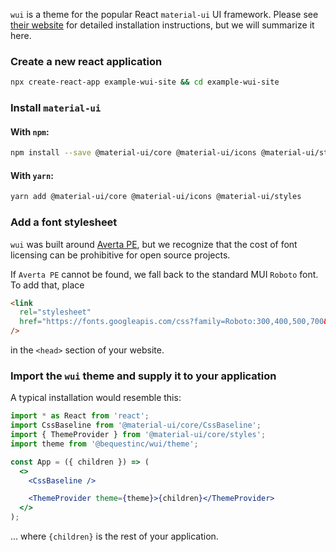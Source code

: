 `wui` is a theme for the popular React `material-ui` UI framework. Please see [their website](https://material-ui.com/getting-started/installation/) for detailed installation instructions, but we will summarize it here.

### Create a new react application

```bash
npx create-react-app example-wui-site && cd example-wui-site
```

### Install `material-ui`

#### With `npm`:

```bash
npm install --save @material-ui/core @material-ui/icons @material-ui/styles
```

#### With `yarn`:

```bash
yarn add @material-ui/core @material-ui/icons @material-ui/styles
```

### Add a font stylesheet

`wui` was built around [Averta PE](https://www.myfonts.com/fonts/intelligent-foundry/averta/), but we recognize that the cost of font licensing can be prohibitive for open source projects.

If `Averta PE` cannot be found, we fall back to the standard MUI `Roboto` font. To add that, place

```html
<link
  rel="stylesheet"
  href="https://fonts.googleapis.com/css?family=Roboto:300,400,500,700&display=swap"
/>
```

in the `<head>` section of your website.

### Import the `wui` theme and supply it to your application

A typical installation would resemble this:

```jsx static
import * as React from 'react';
import CssBaseline from '@material-ui/core/CssBaseline';
import { ThemeProvider } from '@material-ui/core/styles';
import theme from '@bequestinc/wui/theme';

const App = ({ children }) => (
  <>
    <CssBaseline />

    <ThemeProvider theme={theme}>{children}</ThemeProvider>
  </>
);
```

... where `{children}` is the rest of your application.
